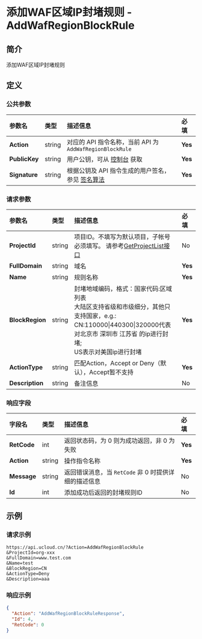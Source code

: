 # 添加WAF区域IP封堵规则 - AddWafRegionBlockRule

## 简介

添加WAF区域IP封堵规则









## 定义

### 公共参数

| 参数名 | 类型 | 描述信息 | 必填 |
|:---|:---|:---|:---|
| **Action**     | string  | 对应的 API 指令名称，当前 API 为 `AddWafRegionBlockRule`                        | **Yes** |
| **PublicKey**  | string  | 用户公钥，可从 [控制台](https://console.ucloud.cn/uapi/apikey) 获取                                             | **Yes** |
| **Signature**  | string  | 根据公钥及 API 指令生成的用户签名，参见 [签名算法](api/summary/signature.md)  | **Yes** |

### 请求参数

| 参数名 | 类型 | 描述信息 | 必填 |
|:---|:---|:---|:---|
| **ProjectId** | string | 项目ID。不填写为默认项目，子帐号必须填写。 请参考[GetProjectList接口](api/summary/get_project_list) |No|
| **FullDomain** | string | 域名 |**Yes**|
| **Name** | string | 规则名称 |**Yes**|
| **BlockRegion** | string | 封堵地域编码，格式：国家代码:区域列表<br />大陆区支持省级和市级细分，其他只支持国家，e.g.:<br />CN:110000\|440300\|320000代表对北京市 深圳市 江苏省 的ip进行封堵; <br />US表示对美国ip进行封堵 |**Yes**|
| **ActionType** | string | 匹配Action，Accept or Deny（默认），Accept暂不支持 |**Yes**|
| **Description** | string | 备注信息 |No|

### 响应字段

| 字段名 | 类型 | 描述信息 | 必填 |
|:---|:---|:---|:---|
| **RetCode** | int | 返回状态码，为 0 则为成功返回，非 0 为失败 |**Yes**|
| **Action** | string | 操作指令名称 |**Yes**|
| **Message** | string | 返回错误消息，当 `RetCode` 非 0 时提供详细的描述信息 |No|
| **Id** | int | 添加成功后返回的封堵规则ID |No|




## 示例

### 请求示例
    
```
https://api.ucloud.cn/?Action=AddWafRegionBlockRule
&ProjectId=org-xxx
&FullDomain=www.test.com
&Name=test
&BlockRegion=CN
&ActionType=Deny
&Description=aaa
```

### 响应示例
    
```json
{
  "Action": "AddWafRegionBlockRuleResponse",
  "Id": 4,
  "RetCode": 0
}
```





